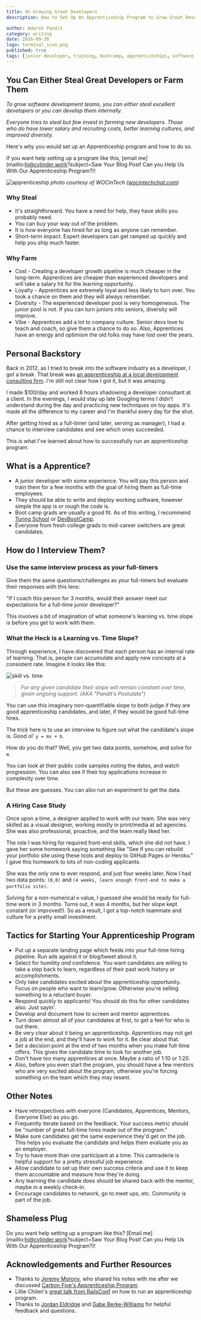 ```yaml
---
title: On Growing Great Developers
description: How to Set Up An Apprenticeship Program to Grow Great Developers

author: Adarsh Pandit
category: writing
date: 2016-09-30
logo: terminal_icon.png
published: true
tags: [junior developer, training, bootcamp, apprenticeships, software, diveristy]
---
```


## You Can Either Steal Great Developers or Farm Them

_To grow software development teams, you can either steal excellent developers or you can develop them internally._

_Everyone tries to steal but few invest in farming new developers.  Those who do have lower salary and recruiting costs, better learning cultures, and improved diversity._

Here's why you would set up an Apprenticeship program and how to do so.

If you want help setting up a program like this, [email me](mailto:hi@cylinder.work?subject=Saw Your Blog Post! Can you Help Us With Our Apprenticeship Program?)!


![apprenticeship](apprenticeship.png)
  _photo courtesy of WOCinTech ([wocintechchat.com](wocintechchat.com))_

### Why Steal

* It's straightforward. You have a need for help, they have skills you probably need.
* You can buy your way out of the problem.
* It is how everyone has hired for as long as anyone can remember.
* Short-term impact. Expert developers can get ramped up quickly and help you ship much faster.

### Why Farm

* Cost - Creating a developer growth pipeline is much cheaper in the long-term. Apprentices are cheaper than experienced developers and will take a salary hit for the learning opportunity.
* Loyalty - Apprentices are extremely loyal and less likely to turn over. You
  took a chance on them and they will always remember.
* Diversity - The experienced developer pool is very homogeneous. The junior pool
  is not. If you can turn juniors into seniors, diversity will improve.
* Vibe - Apprentices add a lot to company culture. Senior devs love to teach and
  coach, so give them a chance to do so. Also, Apprentices have an energy and
  optimism the old folks may have lost over the years.


## Personal Backstory

Back in 2012, as I tried to break into the software industry as a developer,
I got a break.
That break was [an apprenticeship at a local development consulting firm][1].
I'm still not clear how I got it, but it was amazing.

I made $100/day and worked 8 hours shadowing a developer consultant at a client.
In the evenings, I would stay up late Googling terms
I didn't understand during the day and practicing new techniques on toy apps.
It's made all the difference to my career and I'm thankful every day for the
shot.

After getting hired as a full-timer (and later, serving as manager),
I had a chance to interview candidates and see which ones succeeded.

This is what I've learned about how to successfully run an apprenticeship program.

[1]: http://www.apprentice.io?utm_source=adarsh.io&utm_medium=blog


## What is a Apprentice?

* A junior developer with _some_ experience. You will pay this person and train
  them for a few months with the goal of hiring them as full-time employees.
* They should be able to write and deploy working software, however simple the
  app is or rough the code is.
* Boot camp grads are usually a good fit. As of this writing, I recommend
  [Turing School] or [DevBootCamp].
* Everyone from fresh college grads to mid-career switchers are great
  candidates.

[Turing School]: https://www.turing.io?utm_source=adarsh.io&utm_medium=blog
[DevBootCamp]: https://devbootcamp.com?utm_source=adarsh.io&utm_medium=blog


## How do I Interview Them?

### Use the same interview process as your full-timers

Give them the same questions/challenges as your full-timers
but evaluate their responses with this lens:

"If I coach this person for 3 months,
would their answer meet our expectations for a full-time junior developer?"

This involves a bit of imagination of what someone's learning vs. time slope
is before you get to work with them.


### What the Heck is a Learning vs. Time Slope?

Through experience, I have discovered that each person has an internal rate of
learning.
That is, people can accumulate and apply new concepts at a consistent rate.
Imagine it looks like this:

![skill vs. time](skill_vs_time.png)

> _For any given candidate their slope will remain constant over time,
given ongoing support. (AKA "Pandit's Postulate")_

You can use this imaginary non-quantifiable slope to both judge if they are good
apprenticeship candidates, and later, if they would be good full-time hires.

The trick here is to use an interview to figure out what the candidate's slope
is. Good ol' `y = mx + b`.

How do you do that? Well, you get two data points, somehow, and solve for `m`.

You can look at their public code samples noting the dates, and watch
progression. You can also see if their toy applications increase in complexity
over time.

But these are guesses. You can also run an experiment to get the data.


### A Hiring Case Study

Once upon a time, a designer applied to work with our team.
She was very skilled as a visual designer, working mostly in print/media
at ad agencies.
She was also professional, proactive, and the team really liked her.

The role I was hiring for required front-end skills, which she did not have.
I gave her some homework saying something like
"See if you can rebuild your portfolio site using these tools and deploy to
GitHub Pages or Heroku." I gave this homework to lots of non-coding applicants.

She was the only one to ever respond, and just four weeks later.
Now I had two data points: `(0,0)` and
`(4 weeks, learn enough front-end to make a portfolio site)`.

Solving for a non-numerical `m` value,
I guessed she would be ready for full-time work in 3 months.
Turns out, it was 4 months, but her slope kept constant (or improved!). So as a
result, I got a top-notch teammate and culture for a pretty small investment.


## Tactics for Starting Your Apprenticeship Program

* Put up a separate landing page which feeds into your full-time hiring
  pipeline. Run ads against it or blog/tweet about it.
* Select for humility _and_ confidence. You want candidates are willing to take a
  step back to learn, regardless of their past work history or accomplishments.
* Only take candidates excited about the apprenticeship opportunity. Focus on
  people who want to learn/grow. Otherwise you're selling something to a
  reluctant buyer.
* Respond quickly to applicants! You should do this for other candidates also.
  Just sayin'.
* Develop and document how to screen and mentor apprentices.
* Turn down almost all of your candidates at first, to get a feel for who is out there.
* Be very clear about it being an apprenticeship. Apprentices may not get a job
  at the end, and they'll have to work for it. Be clear about that.
* Set a decision point at the end of two months when you make full-time offers.
  This gives the candidate time to look for another job.
* Don't have too many apprentices at once. Maybe a ratio of 1:10 or 1:20.
* Also, before you even start the program, you should have a few mentors who are
  very excited about the program, otherwise you're forcing something on the team
  which they may resent.


## Other Notes

* Have retrospectives with everyone (Candidates, Apprentices, Mentors, Everyone
  Else) as you go.
* Frequently iterate based on the feedback.
  Your success metric should be "number of great full-time hires made out of the
  program."
* Make sure candidates get the same experience they'd get on the job.
  This helps you evaluate the candidate and helps them evaluate you as an
  employer.
* Try to have more than one participant at a time.
  This camraderie is helpful support for a pretty stressful job experience.
* Allow candidate to set up their own success criteria
  and use it to keep them accountable and measure how they're doing.
* Any learning the candidate does should be shared back with the mentor, maybe
  in a weekly check-in.
* Encourage candidates to network, go to meet ups, etc. Community is part of the job.

## Shameless Plug

Do you want help setting up a program like this?
[Email me](mailto:hi@cylinder.work?subject=Saw Your Blog Post! Can you Help Us With Our Apprenticeship Program?)!

## Acknowledgements and Further Resources

* Thanks to [Jeremy Morony][2], who shared his notes with me after we discussed
  [Carbon Five's Apprenticeship Program][3].
* Lillie Chilen's [great talk from RailsConf][4] on
  how to run an apprenticeship program.
* Thanks to [Jordan Eldridge][5] and [Gabe Berke-Williams][6] for helpful
  feedback and questions.

[2]: https://twitter.com/phonepoem
[3]: http://www.carbonfive.com/careers/developer-apprentice?utm_source=adarsh.io&utm_medium=blog
[4]: https://www.youtube.com/watch?v=75LK0MOvyjQ
[5]: https://twitter.com/captbaritone
[6]: https://twitter.com/gabebw
